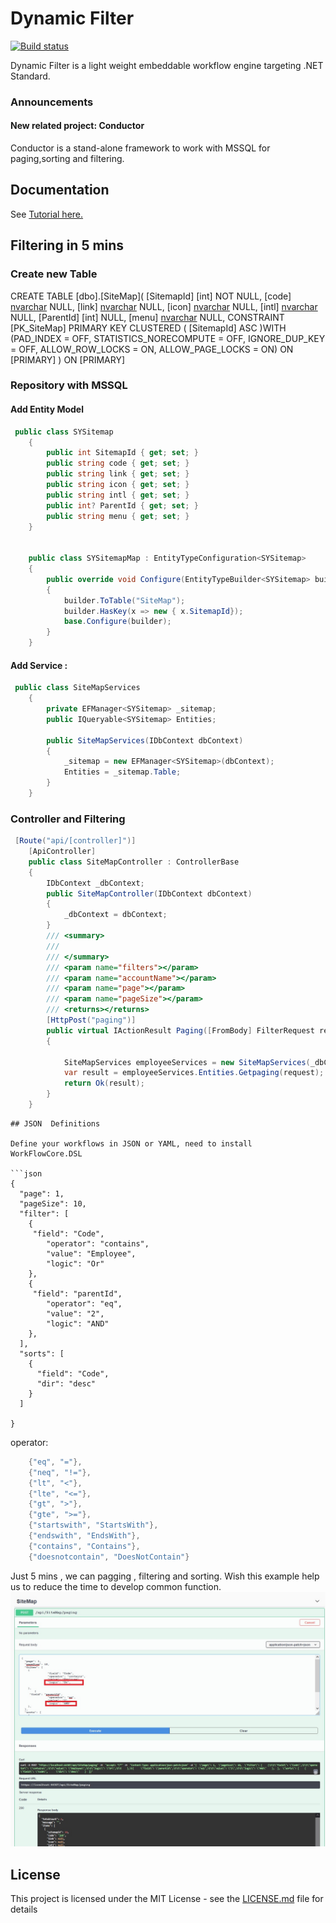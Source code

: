 # Dynamic Filter

[![Build status](https://ci.appveyor.com/api/projects/status/xnby6p5v4ur04u76?svg=true)](https://ci.appveyor.com/project/danielgerlag/workflow-core)

Dynamic Filter is a light weight embeddable workflow engine targeting .NET Standard.

### Announcements

#### New related project: Conductor
Conductor is a stand-alone framework to work with MSSQL for paging,sorting and filtering.



## Documentation

See [Tutorial here.](https://github.com/hoaiduc2304/DynamicFilter)

## Filtering in 5 mins 
### Create new Table 

CREATE TABLE [dbo].[SiteMap](
	[SitemapId] [int] NOT NULL,
	[code] [nvarchar](50) NULL,
	[link] [nvarchar](50) NULL,
	[icon] [nvarchar](25) NULL,
	[intl] [nvarchar](50) NULL,
	[ParentId] [int] NULL,
	[menu] [nvarchar](500) NULL,
 CONSTRAINT [PK_SiteMap] PRIMARY KEY CLUSTERED 
(
	[SitemapId] ASC
)WITH (PAD_INDEX = OFF, STATISTICS_NORECOMPUTE = OFF, IGNORE_DUP_KEY = OFF, ALLOW_ROW_LOCKS = ON, ALLOW_PAGE_LOCKS = ON) ON [PRIMARY]
) ON [PRIMARY]


### Repository with MSSQL 

#### Add Entity Model 

```c#
 public class SYSitemap 
    {
        public int SitemapId { get; set; }
        public string code { get; set; }
        public string link { get; set; }
        public string icon { get; set; }
        public string intl { get; set; }
        public int? ParentId { get; set; }
        public string menu { get; set; }
    }


    public class SYSitemapMap : EntityTypeConfiguration<SYSitemap>
    {
        public override void Configure(EntityTypeBuilder<SYSitemap> builder)
        {
            builder.ToTable("SiteMap");
            builder.HasKey(x => new { x.SitemapId});
            base.Configure(builder);
        }
    }
```
#### Add Service : 

```c#
 public class SiteMapServices
    {
        private EFManager<SYSitemap> _sitemap;
        public IQueryable<SYSitemap> Entities;

        public SiteMapServices(IDbContext dbContext)
        {
            _sitemap = new EFManager<SYSitemap>(dbContext);
            Entities = _sitemap.Table;
        }
    }
```

### Controller and Filtering 

```C#
 [Route("api/[controller]")]
    [ApiController]
    public class SiteMapController : ControllerBase
    {
        IDbContext _dbContext;
        public SiteMapController(IDbContext dbContext)
        {
            _dbContext = dbContext;
        }
        /// <summary>
        /// 
        /// </summary>
        /// <param name="filters"></param>
        /// <param name="accountName"></param>
        /// <param name="page"></param>
        /// <param name="pageSize"></param>
        /// <returns></returns>
        [HttpPost("paging")]
        public virtual IActionResult Paging([FromBody] FilterRequest request)
        {
        
            SiteMapServices employeeServices = new SiteMapServices(_dbContext);
            var result = employeeServices.Entities.Getpaging(request);
            return Ok(result);
        }
    }
```
```
## JSON  Definitions

Define your workflows in JSON or YAML, need to install WorkFlowCore.DSL

```json
{
  "page": 1,
  "pageSize": 10,
  "filter": [
    {
     "field": "Code",
		"operator": "contains",
		"value": "Employee",
		"logic": "Or"
    },
	{
     "field": "parentId",
		"operator": "eq",
		"value": "2",
		"logic": "AND"
    },
  ],
  "sorts": [
    {
      "field": "Code",
      "dir": "desc"
    }
  ]

}
```
operator:
```c#
    {"eq", "="},
    {"neq", "!="},
    {"lt", "<"},
    {"lte", "<="},
    {"gt", ">"},
    {"gte", ">="},
    {"startswith", "StartsWith"},
    {"endswith", "EndsWith"},
    {"contains", "Contains"},
    {"doesnotcontain", "DoesNotContain"}
```

Just 5 mins , we can pagging , filtering and sorting. Wish this example help us to reduce the time to develop common function.
<kbd>
<img src="https://github.com/hoaiduc2304/DynamicFilter/blob/main/Images/swagger1.jpg" alt="Dynamic Filter" />
</kbd>
## License

This project is licensed under the MIT License - see the [LICENSE.md](LICENSE.md) file for details
